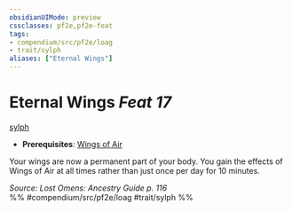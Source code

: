 ```yaml
---
obsidianUIMode: preview
cssclasses: pf2e,pf2e-feat
tags:
- compendium/src/pf2e/loag
- trait/sylph
aliases: ["Eternal Wings"]
---
```

# Eternal Wings  *Feat 17*  
[sylph](rules/traits/sylph-b2.md "Sylph Ancestry & Heritage Trait")  

- **Prerequisites**: [Wings of Air](compendium/feats/wings-of-air-loag.md)

Your wings are now a permanent part of your body. You gain the effects of Wings of Air at all times rather than just once per day for 10 minutes.

*Source: Lost Omens: Ancestry Guide p. 116*  
%% #compendium/src/pf2e/loag #trait/sylph %%